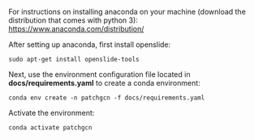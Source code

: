 For instructions on installing anaconda on your machine (download the distribution that comes with python 3):
https://www.anaconda.com/distribution/

After setting up anaconda, first install openslide:
```shell
sudo apt-get install openslide-tools
```

Next, use the environment configuration file located in **docs/requirements.yaml** to create a conda environment:
```shell
conda env create -n patchgcn -f docs/requirements.yaml
```

Activate the environment:
```shell
conda activate patchgcn
```
